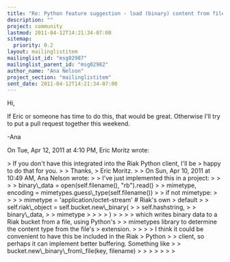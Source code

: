 ```yaml
---
title: "Re: Python feature suggestion - load (binary) content from file"
description: ""
project: community
lastmod: 2011-04-12T14:21:34-07:00
sitemap:
  priority: 0.2
layout: mailinglistitem
mailinglist_id: "msg02987"
mailinglist_parent_id: "msg02982"
author_name: "Ana Nelson"
project_section: "mailinglistitem"
sent_date: 2011-04-12T14:21:34-07:00
---
```



Hi,

If Eric or someone has time to do this, that would be great. Otherwise I'll
try to put a pull request together this weekend.

-Ana


On Tue, Apr 12, 2011 at 4:10 PM, Eric Moritz wrote:

&gt; If you don't have this integrated into the Riak Python client, I'll be
&gt; happy to do that for you.
&gt;
&gt; Thanks,
&gt; Eric Moritz.
&gt;
&gt; On Sun, Apr 10, 2011 at 10:49 AM, Ana Nelson  wrote:
&gt; &gt; I've just implemented this in a project:
&gt; &gt;
&gt; &gt; binary\\_data = open(self.filename(), "rb").read()
&gt; &gt; mimetype, encoding = mimetypes.guess\\_type(self.filename())
&gt; &gt; if not mimetype:
&gt; &gt;
&gt; &gt; mimetype = 'application/octet-stream' # Riak's own
&gt; default
&gt; &gt; self.riak\\_object = self.bucket.new\\_binary(
&gt; &gt; self.hashstring,
&gt; &gt; binary\\_data,
&gt; &gt; mimetype
&gt; &gt;
&gt; &gt; )
&gt; &gt;
&gt; &gt; which writes binary data to a Riak bucket from a file, using Python's
&gt; &gt; mimetypes library to determine the content type from the file's
&gt; extension.
&gt; &gt;
&gt; &gt; I think it could be convenient to have this be included in the Riak
&gt; Python
&gt; &gt; client, so perhaps it can implement better buffering. Something like
&gt; &gt; bucket.new\\_binary\\_from\\_file(key, filename)
&gt; &gt;
&gt; &gt;
&gt; &gt;
&gt;
